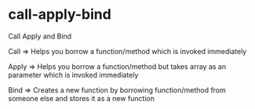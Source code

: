 # call-apply-bind
Call Apply and Bind

Call => Helps you borrow a function/method which is invoked immediately

Apply => Helps you borrow a function/method but takes array as an parameter which is invoked immediately

Bind => Creates a new function by borrowing function/method from someone else and stores it as a new function




